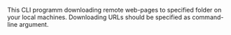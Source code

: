 This CLI programm downloading remote web-pages to specified folder on your local machines.
Downloading URLs should be specified as command-line argument.